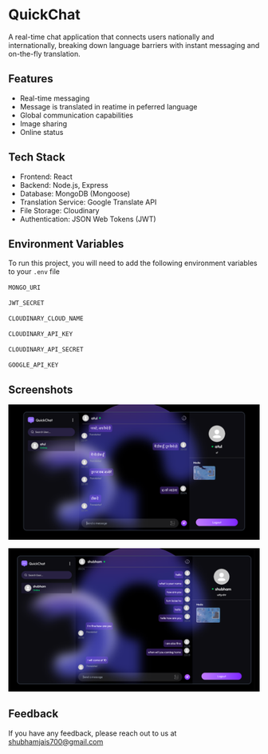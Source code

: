 
# QuickChat

A real-time chat application that connects users nationally and internationally, breaking down language barriers with instant messaging and on-the-fly translation.



## Features

- Real-time messaging
- Message is translated in reatime in peferred language
- Global communication capabilities
- Image sharing
- Online status

## Tech Stack

- Frontend: React
- Backend: Node.js, Express  
- Database: MongoDB (Mongoose)  
- Translation Service: Google Translate API  
- File Storage: Cloudinary  
- Authentication: JSON Web Tokens (JWT)
## Environment Variables

To run this project, you will need to add the following environment variables to your `.env` file

`MONGO_URI`

`JWT_SECRET`

`CLOUDINARY_CLOUD_NAME`

`CLOUDINARY_API_KEY`

`CLOUDINARY_API_SECRET`

`GOOGLE_API_KEY`

## Screenshots

![App Screenshot](https://github.com/shubhamjaiswal760/EasyChat/blob/081d5bcdb42482ae03b835e91ca0ebab02ca9534/ss1.png?raw=true)


![App Screenshot](https://github.com/shubhamjaiswal760/EasyChat/blob/main/ss2.png?raw=true)


## Feedback

If you have any feedback, please reach out to us at shubhamjais700@gmail.com

